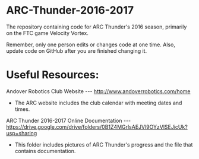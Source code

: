 # ARC-Thunder-2016-2017
The repository containing code for ARC Thunder's 2016 season, primarily on the FTC game Velocity Vortex.

Remember, only one person edits or changes code at one time. Also, update code on GitHub after you are finished changing it.

# Useful Resources:
Andover Robotics Club Website --- http://www.andoverrobotics.com/home
  - The ARC website includes the club calendar with meeting dates and times.
  
ARC Thunder 2016-2017 Online Documentation --- https://drive.google.com/drive/folders/0B1Z4MGrlsAEJVl9OYzVlSEJicUk?usp=sharing
  - This folder includes pictures of ARC Thunder's progress and the file that contains documentation.

